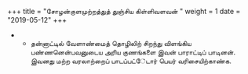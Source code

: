 ﻿+++
title = "சோழன்குளமுற்றத்துத் துஞ்சிய கிள்ளிவளவன்  "
weight = 1
date = "2019-05-12"
+++


- - தன்னாட்டில் வேளாண்மைத் தொழிலிற் சிறந்து விளங்கிய பண்ணனென்பவனுடைய அரிய குணங்களை இவன் பாராட்டிப் பாடினன். இவனது மற்ற வரலாற்றைப் பாடப்பட்ே்டார் பெயர் வரிசையிற்காண்க. 
